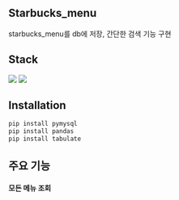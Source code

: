 ## Starbucks_menu
starbucks_menu를 db에 저장, 간단한 검색 기능 구현 

## Stack
<div>
<img src="https://img.shields.io/badge/Python-3776AB?style=flat&logo=Python&logoColor=white">
<img src="https://img.shields.io/badge/MySQL-4479A1?style=flat&logo=MySQL&logoColor=white">
</div>

## Installation
```python
pip install pymysql
pip install pandas
pip install tabulate
```

## 주요 기능
<div>
  <h4>모든 메뉴 조회</h4>
  <p align="center">
  <img src="https://github.com/choijian/Starbucks_menu/assets/43908014/23703000-0004-490a-bbd9-b3c74b5826d2>
</p>
</div>

